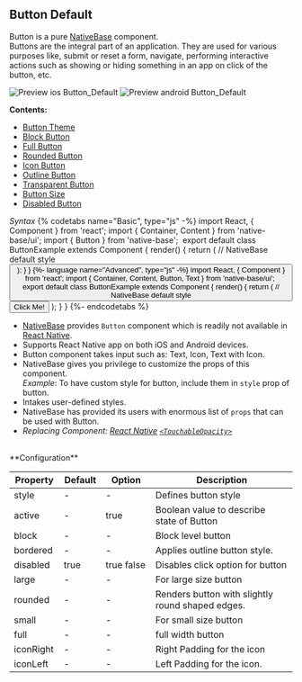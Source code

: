 ## Button Default

Button is a pure [NativeBase](http://nativebase.io/) component.<br />
Buttons are the integral part of an application. They are used for various purposes like, submit or reset a form, navigate, performing interactive actions such as showing or hiding something in an app on click of the button, etc.<br />


![Preview ios Button_Default](https://raw.githubusercontent.com/GeekyAnts/NativeBase-KitchenSink/master/screenshots/ios/buttons.png)
![Preview android Button_Default](https://raw.githubusercontent.com/GeekyAnts/NativeBase-KitchenSink/master/screenshots/android/buttons.png)

**Contents:**
* [Button Theme](COMPONENTS.md#Button_Theme)
* [Block Button](COMPONENTS.md#Block_Button)
* [Full Button](COMPONENTS.md#Full_Button)
* [Rounded Button](COMPONENTS.md#Rounded_Button)
* [Icon Button](COMPONENTS.md#Icon_Button)
* [Outline Button](COMPONENTS.md#Outline_Button)
* [Transparent Button](COMPONENTS.md#Transparent_Button)
* [Button Size](COMPONENTS.md#Button_Size)
* [Disabled Button](COMPONENTS.md#Disabled_Button)


*Syntax*
{% codetabs name="Basic", type="js" -%}
import React, { Component } from 'react';
import { Container, Content } from 'native-base/ui';
import { Button } from 'native-base';
​
export default class ButtonExample extends Component {
    render() {
        return (
            <Container>
                <Content>
                    // NativeBase default style
                    <Button buttonText="Click Me!" />
                </Content>
            </Container>
        );
    }
}
{%- language name="Advanced", type="js" -%}
import React, { Component } from 'react';
import { Container, Content, Button, Text } from 'native-base/ui';
​
export default class ButtonExample extends Component {
    render() {
        return (
            <Container>
                <Content>
                    // NativeBase default style
                    <Button>
                      <Text> Click Me! </Text>
                    </Button>
                </Content>
            </Container>
        );
    }
}
{%- endcodetabs %}<br />
* [NativeBase](http://nativebase.io/) provides <code>Button</code> component which is readily not available in [React Native](https://facebook.github.io/react-native/).
* Supports React Native app on both iOS and Android devices.
* Button component takes input such as: Text, Icon, Text with Icon.
* NativeBase gives you privilege to customize the props of this component.<br />
  *Example*: To have custom style for button, include them in <code>style</code> prop of button.
* Intakes user-defined styles.
* NativeBase has provided its users with enormous list of <code>props</code> that can be used with Button.
* *Replacing Component: [React Native](https://facebook.github.io/react-native/) [<code>&lt;TouchableOpacity></code>](https://facebook.github.io/react-native/docs/touchableopacity.html)*

<br />
**Configuration**

<table class = "table table-bordered">
        <thead>
            <tr>
                <th>Property</th>
                <th>Default</th>
                <th>Option</th>
                <th width="50%">Description</th>
            </tr>
        </thead>
        <tbody>
            <tr>
                <td>style</td>
                <td> - </td>
                <td> - </td>
                <td>Defines button style</td>
            </tr>
            <tr>
                <td>active</td>
                <td> - </td>
                <td> true </td>
                <td>Boolean value to describe state of Button</td>
            </tr>
            <tr>
                <td>block</td>
                <td> - </td>
                <td> - </td>
                <td>
                    Block level button
                </td>
            </tr>
            <tr>
                <td>bordered</td>
                <td> - </td>
                <td> - </td>
                <td>
                    Applies outline button style.
                </td>
            </tr>
            <tr>
                <td>disabled</td>
                <td> true </td>
                <td> true false </td>
                <td>
                    Disables click option for button
                </td>
            </tr>
            <tr>
                <td>large</td>
                <td> - </td>
                <td> - </td>
                <td>
                    For large size button
                </td>
            </tr>
            <tr>
                <td>rounded</td>
                <td> - </td>
                <td> - </td>
                <td>
                    Renders button with slightly round shaped edges.
                </td>
            </tr>
            <tr>
                <td>small</td>
                <td> - </td>
                <td> - </td>
                <td>
                    For small size button
                </td>
            </tr>
            <tr>
                <td>full</td>
                <td> - </td>
                <td> - </td>
                <td>
                    full width button
                </td>
            </tr>
            <tr>
                <td>iconRight</td>
                <td> - </td>
                <td> - </td>
                <td>
                    Right Padding for the icon
                </td>
            </tr>
            <tr>
                <td>iconLeft</td>
                <td> - </td>
                <td> - </td>
                <td>
                    Left Padding for the icon.
                </td>
            </tr>
        </tbody>
    </table><br />
